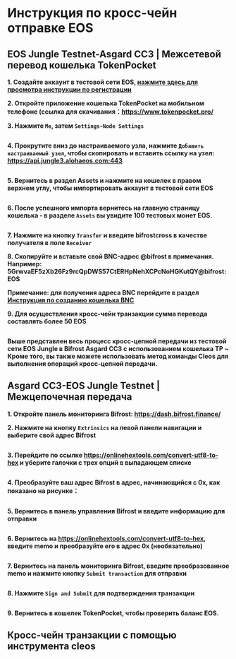 # Инструкция по кросс-чейн отправке EOS

## EOS Jungle Testnet-Asgard CC3 | Межсетевой перевод кошелька TokenPocket

**1. Создайте аккаунт в тестовой сети EOS, [нажмите здесь для просмотра инструкции по регистрации](https://wiki.bifrost.finance/zh/help/eos-testnet-account-register.html)**

**2. Откройте приложение кошелька TokenPocket на мобильном телефоне (ссылка для скачивания：<https://www.tokenpocket.pro/>**

**3. Нажмите `Me`, затем `Settings`-`Node Settings`**

<img :src="$withBase('/zh/tp-cross-transfer/tp-eos-crosschain-transfer-01.png')" alt="" width="30%" />

**4. Прокрутите вниз до настраиваемого узла, нажмите ` Добавить настраиваемый узел `, чтобы скопировать и вставить ссылку на узел: https://api.jungle3.alohaeos.com:443**

<img :src="$withBase('/zh/tp-cross-transfer/tp-eos-crosschain-transfer-02.png')" alt="" width="30%" />

**5. Вернитесь в раздел Assets и нажмите на кошелек в правом верхнем углу, чтобы импортировать аккаунт в тестовой сети EOS**

<img :src="$withBase('/zh/tp-cross-transfer/tp-eos-crosschain-transfer-03.png')" alt="" width="30%" />

**6. После успешного импорта вернитесь на главную страницу кошелька - в разделе `Assets` вы увидите 100 тестовых монет EOS.**

<img :src="$withBase('/zh/tp-cross-transfer/tp-eos-crosschain-transfer-04.png')" alt="" width="30%" />

**7. Нажмите на кнопку `Transfer` и введите bifrostcross в качестве получателя в поле `Receiver`**

**8. Скопируйте и вставьте свой BNC-адрес @bifrost в примечания. Например: 5GrwvaEF5zXb26Fz9rcQpDWS57CtERHpNehXCPcNoHGKutQY@bifrost:EOS**

**Примечание: для получения адреса BNC перейдите в раздел [Инструкция по созданию кошелька BNC](https://wiki.bifrost.finance/zh/help/bnc-wallet-register-tutorials.html)**

**9. Для осуществления кросс-чейн транзакции сумма перевода составлять более 50 EOS**

<img :src="$withBase('/zh/tp-cross-transfer/tp-eos-crosschain-transfer-05.png')" alt="" width="30%" />

**Выше представлен весь процесс кросс-цепной передачи из тестовой сети EOS Jungle в Bifrost Asgard CC3 с использованием кошелька TP ~ Кроме того, вы также можете использовать метод команды Cleos для выполнения операций кросс-цепной передачи.**

## Asgard CC3-EOS Jungle Testnet | Межцепочечная передача

**1. Откройте панель мониторинга Bifrost: <https://dash.bifrost.finance/>**

**2. Нажмите на кнопку `Extrinsics` на левой панели навигации и выберите свой адрес Bifrost**

<img :src="$withBase('/zh/eos-crosschain-transfer/eos-crosschain-transfer-01.png')" alt="" />

**3. Перейдите по ссылке <https://onlinehextools.com/convert-utf8-to-hex> и уберите галочки с трех опций в выпадающем списке**

<img :src="$withBase('/zh/eos-crosschain-transfer/eos-crosschain-transfer-03.png')" alt="" />

**4. Преобразуйте ваш адрес Bifrost в адрес, начинающийся с 0x, как показано на рисунке：**

<img :src="$withBase('/zh/eos-crosschain-transfer/eos-crosschain-transfer-02.png')" alt="" />

**5. Вернитесь в панель управления Bifrost и введите информацию для отправки**

<img :src="$withBase('/zh/eos-crosschain-transfer/eos-crosschain-transfer-04.png')" alt="" />

**6. Вернитесь на <https://onlinehextools.com/convert-utf8-to-hex>, введите memo и преобразуйте его в адрес 0x (необязательно)**

<img :src="$withBase('/zh/eos-crosschain-transfer/eos-crosschain-transfer-05.png')" alt="" />

**7. Вернитесь на панель мониторинга Bifrost, введите преобразованное memo и нажмите кнопку `Submit transaction` для отправки**

<img :src="$withBase('/zh/eos-crosschain-transfer/eos-crosschain-transfer-06.png')" alt="" />

**8. Нажмите `Sign and Submit` для подтверждения транзакции**

<img :src="$withBase('/zh/eos-crosschain-transfer/eos-crosschain-transfer-07.png')" alt="" />

**9. Вернитесь в кошелек TokenPocket, чтобы проверить баланс EOS.**

## Кросс-чейн транзакции с помощью инструмента cleos